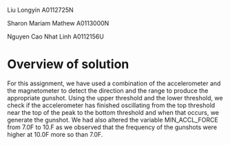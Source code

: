 Liu Longyin A0112725N

Sharon Mariam Mathew A0113000N  

Nguyen Cao Nhat Linh A0112156U


# Overview of solution

For this assignment, we have used a combination of the accelerometer and the magnetometer to detect the direction 
and the range to produce the appropriate gunshot. Using the upper threshold and the lower threshold, 
we check if the accelerometer has finished oscillating from the top threshold near the top of the peak to 
the bottom threshold and when that occurs, we generate the gunshot. We had also altered the variable MIN_ACCL_FORCE 
from 7.0F to 10.F as we observed that the frequency of the gunshots were higher at 10.0F more so than 7.0F. 
